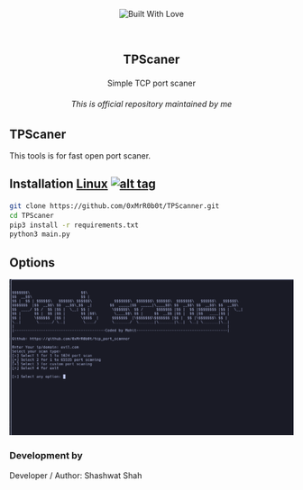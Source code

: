 <p align=center>
  <img title="Built With Love" src="https://forthebadge.com/images/badges/built-with-love.svg"></p>
  
  <br>
  
##   <p align="center">TPScaner
  <p align="center">Simple TCP port scaner




###### <p align="center"> *This is official repository maintained by me*</center> </p>

  
  
## TPScaner
 
 This tools is for fast open port scaner.
  

 

## Installation [Linux](https://wikipedia.org/wiki/Linux) [![alt tag](http://icons.iconarchive.com/icons/dakirby309/simply-styled/32/OS-Linux-icon.png)](https://fr.wikipedia.org/wiki/Linux)

```bash
git clone https://github.com/0xMrR0b0t/TPScanner.git
cd TPScaner
pip3 install -r requirements.txt
python3 main.py
```
## Options
![TPScanner Image](/tpscaner.png "TPScanner Image")


 

 ### Development by

Developer / Author: Shashwat Shah
